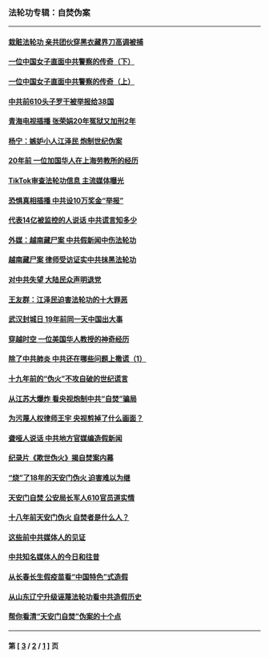 ### 法轮功专辑：自焚伪案
---
#### [栽赃法轮功 亲共团伙穿黑衣藏界刀高调被捕](../../pages/nf5562/n13073780.md?08010430) 
#### [一位中国女子直面中共警察的传奇（下）](../../pages/nf5562/n12989706.md?08010430) 
#### [一位中国女子直面中共警察的传奇（上）](../../pages/nf5562/n12985072.md?08010430) 
#### [中共前610头子罗干被举报给38国](../../pages/nf5562/n12975419.md?08010430) 
#### [青海电视插播 张荣娟20年冤狱又加刑2年](../../pages/nf5562/n12738166.md?08010430) 
#### [杨宁：嫉妒小人江泽民 炮制世纪伪案](../../pages/nf5562/n12724108.md?08010430) 
#### [20年前 一位加国华人在上海劳教所的经历](../../pages/nf5562/n12707932.md?08010430) 
#### [TikTok审查法轮功信息 主流媒体曝光](../../pages/nf5562/n12362336.md?08010430) 
#### [恐惧真相插播 中共设10万奖金“举报”](../../pages/nf5562/n12306396.md?08010430) 
#### [代表14亿被监控的人说话 中共谎言知多少](../../pages/nf5562/n12297484.md?08010430) 
#### [外媒：越南藏尸案 中共假新闻中伤法轮功](../../pages/nf5562/n12264411.md?08010430) 
#### [越南藏尸案 律师受访证实中共抹黑法轮功](../../pages/nf5562/n12261878.md?08010430) 
#### [对中共失望 大陆民众声明退党](../../pages/nf5562/n12187315.md?08010430) 
#### [王友群：江泽民迫害法轮功的十大罪恶](../../pages/nf5562/n12169074.md?08010430) 
#### [武汉封城日 19年前同一天中国出大事](../../pages/nf5562/n12150901.md?08010430) 
#### [穿越时空  一位美国华人教授的神奇经历](../../pages/nf5562/n12097460.md?08010430) 
#### [除了中共肺炎 中共还在哪些问题上撒谎（1）](../../pages/nf5562/n11955770.md?08010430) 
#### [十九年前的“伪火”不攻自破的世纪谎言](../../pages/nf5562/n11813238.md?08010430) 
#### [从江苏大爆炸 看央视炮制中共“自焚”骗局](../../pages/nf5562/n11140275.md?08010430) 
#### [为污蔑人权律师王宇 央视剪掉了什么画面？](../../pages/nf5562/n11130142.md?08010430) 
#### [聋哑人说话 中共地方官媒编造假新闻](../../pages/nf5562/n11006067.md?08010430) 
#### [纪录片《欺世伪火》揭自焚案内幕](../../pages/nf5562/n11002664.md?08010430) 
#### [“烧”了18年的天安门伪火 迫害难以为继](../../pages/nf5562/n10996660.md?08010430) 
#### [天安门自焚 公安局长军人610官员道实情](../../pages/nf5562/n10997098.md?08010430) 
#### [十八年前天安门伪火 自焚者是什么人？](../../pages/nf5562/n10996556.md?08010430) 
#### [这些前中共媒体人的见证](../../pages/nf5562/n10845276.md?08010430) 
#### [中共知名媒体人的今日和往昔](../../pages/nf5562/n10843569.md?08010430) 
#### [从长春长生假疫苗看“中国特色”式造假](../../pages/nf5562/n10684053.md?08010430) 
#### [从山东辽宁升级诬蔑法轮功看中共造假历史](../../pages/nf5562/n10668272.md?08010430) 
#### [帮你看清“天安门自焚”伪案的十个点](../../pages/nf5562/n10554707.md?08010430) 

---
#### 第 [ [3](./3.md?08010430) / [2](./2.md?08010430) / [1](./1.md?08010430) ] 页
